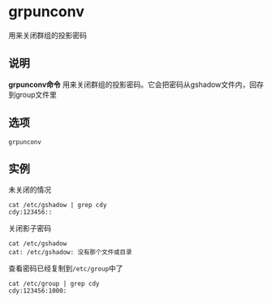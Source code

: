 grpunconv
===

用来关闭群组的投影密码

## 说明

**grpunconv命令** 用来关闭群组的投影密码。它会把密码从gshadow文件内，回存到group文件里

## 选项

```
grpunconv
```

## 实例

未关闭的情况

```
cat /etc/gshadow | grep cdy
cdy:123456::
```

关闭影子密码

```
cat /etc/gshadow
cat: /etc/gshadow: 没有那个文件或目录
```

查看密码已经复制到`/etc/group`中了

```
cat /etc/group | grep cdy
cdy:123456:1000:
```


